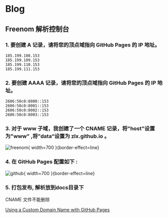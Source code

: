 # Blog

## Freenom 解析控制台

### 1. 要创建 A 记录，请将您的顶点域指向 GitHub Pages 的 IP 地址。

```
185.199.108.153
185.199.109.153
185.199.110.153
185.199.111.153
```

### 2. 要创建 AAAA 记录，请将您的顶点域指向 GitHub Pages 的 IP 地址。

```
2606:50c0:8000::153
2606:50c0:8001::153
2606:50c0:8002::153
2606:50c0:8003::153
```

### 3. 对于 www 子域，我创建了一个 CNAME 记录，将"host"设置为"www" ,将”data“设置为 zlx.github.io 。

![freenom](freenom.png){ width=700 }{border-effect=line}

### 4. 在 GitHub Pages 配置如下 :

![github](github.png){ width=700 }{border-effect=line}

### 5. 打包发布, 解析放到docs目录下

CNAME 文件不能删除

<seealso>
    <category ref="wrs">
        <a href="https://medium.com/@isphinxs/using-a-custom-domain-name-with-github-pages-c9cdc2084d54">Using a Custom Domain Name with GitHub Pages</a>
    </category>
</seealso>
